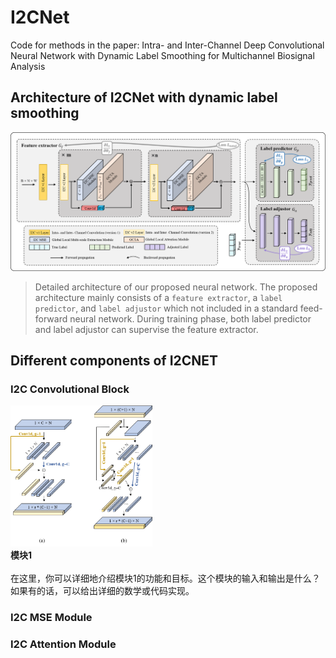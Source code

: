 # I2CNet
Code for methods in the paper: Intra- and Inter-Channel Deep Convolutional Neural Network with Dynamic Label Smoothing for Multichannel Biosignal Analysis
## Architecture of I2CNet with dynamic label smoothing
![overall structure](fig/fig1.png)
>Detailed architecture of our proposed neural network. The proposed architecture mainly consists of a `feature extractor`, a `label predictor`, and `label adjustor` which not included in a standard feed-forward neural network. During training phase, both label predictor and label adjustor can supervise the feature extractor.
## Different components of I2CNET
### I2C Convolutional Block
<p align="left">
  <img src="fig/fig2.png" alt="模块1" width="45%">
  <br>
  <b>模块1</b><br>
  <br>
  在这里，你可以详细地介绍模块1的功能和目标。这个模块的输入和输出是什么？如果有的话，可以给出详细的数学或代码实现。
</p>


### I2C MSE Module
### I2C Attention Module
